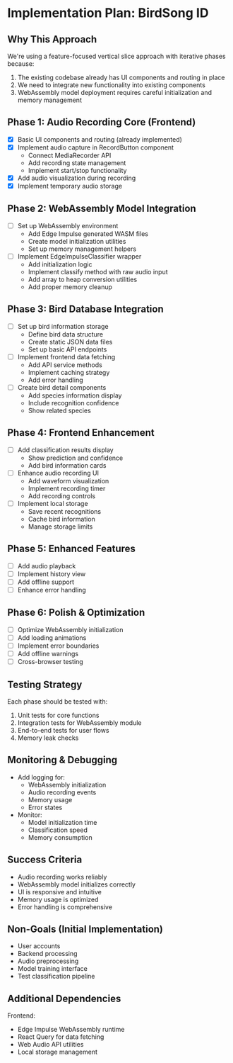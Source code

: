# Implementation Plan: BirdSong ID

## Why This Approach

We're using a feature-focused vertical slice approach with iterative phases because:

1. The existing codebase already has UI components and routing in place
2. We need to integrate new functionality into existing components
3. WebAssembly model deployment requires careful initialization and memory management

## Phase 1: Audio Recording Core (Frontend)

- [x] Basic UI components and routing (already implemented)
- [x] Implement audio capture in RecordButton component
  - Connect MediaRecorder API
  - Add recording state management
  - Implement start/stop functionality
- [x] Add audio visualization during recording
- [x] Implement temporary audio storage

## Phase 2: WebAssembly Model Integration

- [ ] Set up WebAssembly environment
  - Add Edge Impulse generated WASM files
  - Create model initialization utilities
  - Set up memory management helpers
- [ ] Implement EdgeImpulseClassifier wrapper
  - Add initialization logic
  - Implement classify method with raw audio input
  - Add array to heap conversion utilities
  - Add proper memory cleanup

## Phase 3: Bird Database Integration

- [ ] Set up bird information storage
  - Define bird data structure
  - Create static JSON data files
  - Set up basic API endpoints
- [ ] Implement frontend data fetching
  - Add API service methods
  - Implement caching strategy
  - Add error handling
- [ ] Create bird detail components
  - Add species information display
  - Include recognition confidence
  - Show related species

## Phase 4: Frontend Enhancement

- [ ] Add classification results display
  - Show prediction and confidence
  - Add bird information cards
- [ ] Enhance audio recording UI
  - Add waveform visualization
  - Implement recording timer
  - Add recording controls
- [ ] Implement local storage
  - Save recent recognitions
  - Cache bird information
  - Manage storage limits

## Phase 5: Enhanced Features

- [ ] Add audio playback
- [ ] Implement history view
- [ ] Add offline support
- [ ] Enhance error handling

## Phase 6: Polish & Optimization

- [ ] Optimize WebAssembly initialization
- [ ] Add loading animations
- [ ] Implement error boundaries
- [ ] Add offline warnings
- [ ] Cross-browser testing

## Testing Strategy

Each phase should be tested with:

1. Unit tests for core functions
2. Integration tests for WebAssembly module
3. End-to-end tests for user flows
4. Memory leak checks

## Monitoring & Debugging

- Add logging for:
  - WebAssembly initialization
  - Audio recording events
  - Memory usage
  - Error states
- Monitor:
  - Model initialization time
  - Classification speed
  - Memory consumption

## Success Criteria

- Audio recording works reliably
- WebAssembly model initializes correctly
- UI is responsive and intuitive
- Memory usage is optimized
- Error handling is comprehensive

## Non-Goals (Initial Implementation)

- User accounts
- Backend processing
- Audio preprocessing
- Model training interface
- Test classification pipeline

## Additional Dependencies

Frontend:

- Edge Impulse WebAssembly runtime
- React Query for data fetching
- Web Audio API utilities
- Local storage management
